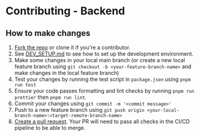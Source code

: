 # Contributing - Backend

## How to make changes
1. [Fork the repo](https://help.github.com/articles/fork-a-repo/) or clone it if you're a contributor.
2. See [DEV_SETUP.md](./DEV_SETUP.md) to see how to set up the development environment. 
3. Make some changes in your local main branch (or create a new local feature branch using `git checkout -b <your-feature-branch-name>` and make changes in the local feature branch)
4. Test your changes by running the test script in `package.json` using `pnpm run test`
6. Ensure your code passes formatting and lint checks by running `pnpm run prettier` then `pnpm run lint`.
5. Commit your changes using `git commit -m '<commit message>'`
7. Push to a new feature branch using `git push origin <your-local-branch-name>:<target-remote-branch-name>`
8. [Create a pull request](https://help.github.com/articles/creating-a-pull-request). Your PR will need to pass all checks in the CI/CD pipeline to be able to merge.
